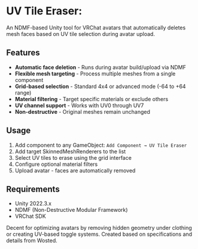 # UV Tile Eraser: 
An NDMF-based Unity tool for VRChat avatars that automatically deletes mesh faces based on UV tile selection during avatar upload.

## Features
- **Automatic face deletion** - Runs during avatar build/upload via NDMF
- **Flexible mesh targeting** - Process multiple meshes from a single component
- **Grid-based selection** - Standard 4x4 or advanced mode (-64 to +64 range)
- **Material filtering** - Target specific materials or exclude others
- **UV channel support** - Works with UV0 through UV7
- **Non-destructive** - Original meshes remain unchanged

## Usage
1. Add component to any GameObject: `Add Component → UV Tile Eraser`
2. Add target SkinnedMeshRenderers to the list
3. Select UV tiles to erase using the grid interface
4. Configure optional material filters
5. Upload avatar - faces are automatically removed

## Requirements
- Unity 2022.3.x
- NDMF (Non-Destructive Modular Framework)
- VRChat SDK

Decent for optimizing avatars by removing hidden geometry under clothing or creating UV-based toggle systems.
Created based on specifications and details from Wosted.
